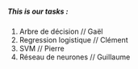 ##### This is our tasks :

1. Arbre de décision // Gaël
2. Regression logistique // Clément
3. SVM // Pierre
4. Réseau de neurones // Guillaume
